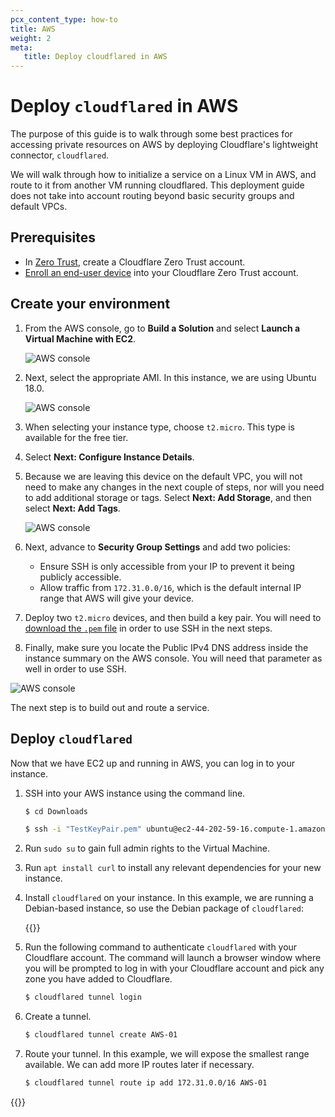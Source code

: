 ```yaml
---
pcx_content_type: how-to
title: AWS
weight: 2
meta:
   title: Deploy cloudflared in AWS
---
```


# Deploy `cloudflared` in AWS

The purpose of this guide is to walk through some best practices for accessing private resources on AWS by deploying Cloudflare's lightweight connector, `cloudflared`.

We will walk through how to initialize a service on a Linux VM in AWS, and route to it from another VM running cloudflared. This deployment guide does not take into account routing beyond basic security groups and default VPCs.

## Prerequisites

- In [Zero Trust](https://one.dash.cloudflare.com/), create a Cloudflare Zero Trust account.
- [Enroll an end-user device](/cloudflare-one/connections/connect-devices/warp/deployment/manual-deployment/) into your Cloudflare Zero Trust account.

## Create your environment

1. From the AWS console, go to **Build a Solution** and select **Launch a Virtual Machine with EC2**.

   ![AWS console](/images/cloudflare-one/connections/connect-apps/aws-console.png)

1. Next, select the appropriate AMI. In this instance, we are using Ubuntu 18.0.

   ![AWS console](/images/cloudflare-one/connections/connect-apps/aws-step-2.png)

1. When selecting your instance type, choose `t2.micro`. This type is available for the free tier.

1. Select **Next: Configure Instance Details**.

1. Because we are leaving this device on the default VPC, you will not need to make any changes in the next couple of steps, nor will you need to add additional storage or tags. Select **Next: Add Storage**, and then select **Next: Add Tags**.

   ![AWS console](/images/cloudflare-one/connections/connect-apps/aws-step-3.png)

1. Next, advance to **Security Group Settings** and add two policies:

   - Ensure SSH is only accessible from your IP to prevent it being publicly accessible.
   - Allow traffic from `172.31.0.0/16`, which is the default internal IP range that AWS will give your device.

1. Deploy two `t2.micro` devices, and then build a key pair. You will need to [download the `.pem` file](/cloudflare-one/connections/connect-devices/warp/user-side-certificates/install-cloudflare-cert/) in order to use SSH in the next steps.

1. Finally, make sure you locate the Public IPv4 DNS address inside the instance summary on the AWS console. You will need that parameter as well in order to use SSH.

![AWS console](/images/cloudflare-one/connections/connect-apps/aws-step-4.png)

The next step is to build out and route a service.

## Deploy `cloudflared`

Now that we have EC2 up and running in AWS, you can log in to your instance.

1. SSH into your AWS instance using the command line.

   ```sh
   $ cd Downloads
   ```

   ```sh
   $ ssh -i "TestKeyPair.pem" ubuntu@ec2-44-202-59-16.compute-1.amazonaws.com
   ```

1. Run `sudo su` to gain full admin rights to the Virtual Machine.

1. Run `apt install curl` to install any relevant dependencies for your new instance.

1. Install `cloudflared` on your instance. In this example, we are running a Debian-based instance, so use the Debian package of `cloudflared`:

   {{<render file="_cloudflared-debian-install.md">}}

1. Run the following command to authenticate `cloudflared` with your Cloudflare account. The command will launch a browser window where you will be prompted to log in with your Cloudflare account and pick any zone you have added to Cloudflare.

   ```sh
   $ cloudflared tunnel login
   ```

1. Create a tunnel.

   ```sh
   $ cloudflared tunnel create AWS-01
   ```

1. Route your tunnel. In this example, we will expose the smallest range available. We can add more IP routes later if necessary.

   ```sh
   $ cloudflared tunnel route ip add 172.31.0.0/16 AWS-01
   ```

{{<render file="tunnel/_cloudflared-cloud-deployment.md">}}
